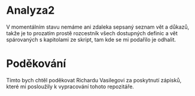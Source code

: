 # Analyza2

V momentálním stavu nemáme ani zdaleka sepsaný seznam vět a důkazů, takže je to prozatím prostě rozcestník všech dostupných definic a vět spárovaných s kapitolami ze skript, tam kde se mi podařilo je odhalit.

# Poděkování

Tímto bych chtěl poděkovat Richardu Vasilegovi za poskytnutí zápisků, které mi posloužily k vypracování tohoto repozitáře. 
